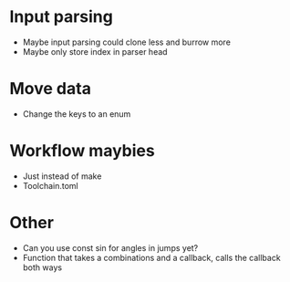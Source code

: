 # Input parsing
- Maybe input parsing could clone less and burrow more
- Maybe only store index in parser head

# Move data
- Change the keys to an enum

# Workflow maybies
- Just instead of make
- Toolchain.toml

# Other
- Can you use const sin for angles in jumps yet?
- Function that takes a combinations and a callback, calls the callback both ways
